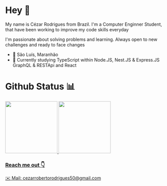 # Hey 👋

My name is Cézar Rodrigues from Brazil. I'm a Computer Enginner Student, that have been working to improve my code skills everyday

I'm passionate about solving problems and learning. Always open to new challenges and ready to face changes

 - 📍 São Luís, Maranhão
 - 📖 Currently studying TypeScript within Node.JS, Nest.JS & Express.JS GraphQL & RESTApi and React
 

# Github Status 📊
<div>
   <a href="https://github.com/CezarRoberto">
   <img height="165em" src="https://github-readme-stats.vercel.app/api?username=CezarRoberto&show_icons=true&theme=dracula&include_all_commits=true&count_private=true"/>
   <img height="165em" src="https://github-readme-stats.vercel.app/api/top-langs/?username=CezarRoberto&layout=compact&langs_count=16&theme=dracula"/>
<div>


### Reach me out 👇
✉️ Mail: cezarrobertorodrigues50@gmail.com
